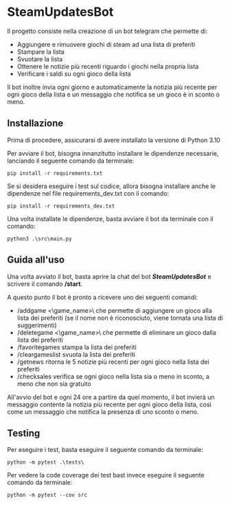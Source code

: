 # SteamUpdatesBot

Il progetto consiste nella creazione di un bot telegram che permette di:
- Aggiungere e rimuovere giochi di steam ad una lista di preferiti
- Stampare la lista
- Svuotare la lista
- Ottenere le notizie più recenti riguardo i giochi nella propria lista
- Verificare i saldi su ogni gioco della lista

Il bot inoltre invia ogni giorno e automaticamente la notizia più recente per ogni gioco della lista e un messaggio che notifica se un gioco è in sconto o meno.

## Installazione

Prima di procedere, assicurarsi di avere installato la versione di Python 3.10

Per avviare il bot, bisogna innanzitutto installare le dipendenze necessarie, lanciando il seguente comando da terminale:

<code>pip install -r requirements.txt</code>

Se si desidera eseguire i test sul codice, allora bisogna installare anche le dipendenze nel file requirements_dev.txt con il comando:

<code>pip install -r requirements_dev.txt</code>

Una volta installate le dipendenze, basta avviare il bot da terminale con il comando:

<code>python3 .\src\main.py</code>

## Guida all'uso

Una volta avviato il bot, basta aprire la chat del bot  ***SteamUpdatesBot*** e scrivere il comando **/start**.

A questo punto il bot è pronto a ricevere uno dei seguenti comandi:
- /addgame <\game_name>\ che permette di aggiungere un gioco alla lista dei preferiti (se il nome non è riconosciuto, viene tornata una lista di suggerimenti)
- /deletegame <\game_name>\ che permette di eliminare un gioco dalla lista dei preferiti
- /favoritegames stampa la lista dei preferiti
- /cleargameslist svuota la lista dei preferiti
- /getnews ritorna le 5 notizie più recenti per ogni gioco nella lista dei preferiti
- /checksales verifica se ogni gioco nella lista sia o meno in sconto, a meno che non sia gratuito

All'avvio del bot e ogni 24 ore a partire da quel momento, il bot invierà un messaggio contente la notizia più recente per ogni gioco della lista, così come un messaggio che notifica la presenza di uno sconto o meno.

## Testing 

Per eseguire i test, basta eseguire il seguente comando da terminale:

<code>python -m pytest .\tests\ </code>

Per vedere la code coverage dei test bast invece eseguire il seguente comando da terminale:

<code>python -m pytest --cov src </code>

